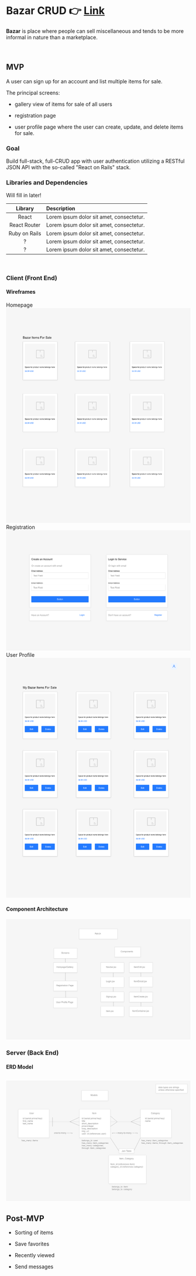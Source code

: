 # Bazar CRUD 👉 [Link](https://609d8c9bfdf7111c7facd57f--affectionate-edison-cdc4a7.netlify.app/items)

**Bazar** is place where people can sell miscellaneous and tends to be more informal in nature than a marketplace.


<br>

## MVP

A user can sign up for an account and list multiple items for sale.

The principal screens:

- gallery view of items for sale of all users

- registration page

- user profile page where the user can create, update, and delete items for sale.

### Goal

Build full-stack, full-CRUD app with user authentication utilizing a RESTful JSON API with the so-called "React on Rails" stack.

### Libraries and Dependencies

Will fill in later!

|    Library    | Description                              |
| :-----------: | :--------------------------------------- |
|     React     | Lorem ipsum dolor sit amet, consectetur. |
| React Router  | Lorem ipsum dolor sit amet, consectetur. |
| Ruby on Rails | Lorem ipsum dolor sit amet, consectetur. |
|       ?       | Lorem ipsum dolor sit amet, consectetur. |
|       ?       | Lorem ipsum dolor sit amet, consectetur. |

<br>

### Client (Front End)

#### Wireframes

Homepage
<img src="./Builds - Homepage.png"/>
Registration
<img src="./Builds - Registration.png"/>
User Profile
<img src="./Builds - User Profile.png"/>

#### Component Architecture

<img src="./Builds - Outline Front-End.png"/>

### Server (Back End)

#### ERD Model

## <img src="./Builds - Outline Back-End.png"/>

## Post-MVP

- Sorting of items

- Save favorites

- Recently viewed

- Send messages

<!-- ---

## Code Showcase

Use this section to include a brief code snippet of functionality that you are proud of and a brief description.

## Code Issues & Resolutions

Use this section to list of all major issues encountered and their resolution. -->
